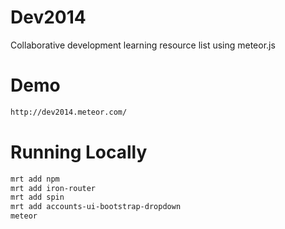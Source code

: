 Dev2014
=======

Collaborative development learning resource list using meteor.js

# Demo

``` bash
http://dev2014.meteor.com/
```

# Running Locally

``` bash
mrt add npm
mrt add iron-router
mrt add spin
mrt add accounts-ui-bootstrap-dropdown
meteor
```
